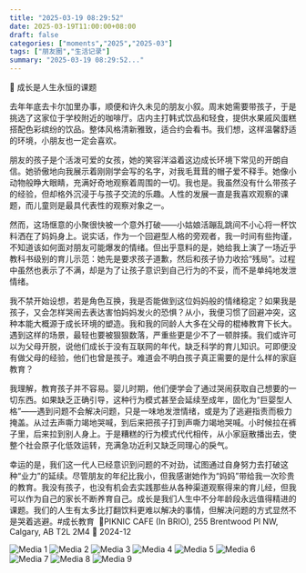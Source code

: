 ```yaml
---
title: "2025-03-19 08:29:52"
date: 2025-03-19T11:00:00+08:00
draft: false
categories: ["moments","2025","2025-03"]
tags: ["朋友圈","生活记录"]
summary: "2025-03-19 08:29:52..."
---
```


🍭 成长是人生永恒的课题

去年年底去卡尔加里办事，顺便和许久未见的朋友小叙。周末她需要带孩子，于是挑选了这家位于学校附近的咖啡厅。店内主打韩式饮品和轻食，提供水果戚风蛋糕搭配色彩缤纷的饮品。整体风格清新雅致，适合约会看书。我们想，这样温馨舒适的环境，小朋友也一定会喜欢。

朋友的孩子是个活泼可爱的女孩，她的笑容洋溢着这边成长环境下常见的开朗自信。她骄傲地向我展示着刚刚学会写的名字，对我毛茸茸的帽子爱不释手。她像小动物般睁大眼睛，充满好奇地观察着周围的一切。我也是。我虽然没有什么带孩子的经验，但却格外沉浸于与孩子交流的乐趣。人性的发展一直是我喜欢观察的课题，而儿童则是最具代表性的观察对象之一。

然而，这场惬意的小聚很快被一个意外打破——小姑娘活蹦乱跳间不小心将一杯饮料洒在了妈妈身上。说实话，作为一个回避型人格的旁观者，我一时间有些拘谨，不知道该如何面对朋友可能爆发的情绪。但出乎意料的是，她给我上演了一场近乎教科书级别的育儿示范：她先是要求孩子道歉，然后和孩子协力收拾“残局”。过程中虽然也表示了不满，却是为了让孩子意识到自己行为的不妥，而不是单纯地发泄情绪。

我不禁开始设想，若是角色互换，我是否能做到这位妈妈般的情绪稳定？如果我是孩子，又会怎样哭闹去表达害怕妈妈发火的恐惧？从小，我便习惯了回避冲突，这种本能大概源于成长环境的塑造。我和我的同龄人大多在父母的棍棒教育下长大。遇到这样的场景，最轻也要被狠狠数落，严重些更是少不了一顿胖揍。我们或许可以为父母开脱，说他们成长于没有互联网的年代，缺乏科学的育儿知识。可即便没有做父母的经验，他们也曾是孩子。难道会不明白孩子真正需要的是什么样的家庭教育？

我理解，教育孩子并不容易。婴儿时期，他们便学会了通过哭闹获取自己想要的一切东西。如果缺乏正确引导，这种行为模式甚至会延续至成年，固化为“巨婴型人格”——遇到问题不会解决问题，只是一味地发泄情绪，或是为了逃避指责而极力掩盖。从过去声嘶力竭地哭喊，到后来把孩子打到声嘶力竭地哭喊。小时候拉在裤子里，后来拉到别人身上。于是糟糕的行为模式代代相传，从小家庭散播出去，使整个社会原子化低效运转，充满急功近利又缺乏同理心的戾气。

幸运的是，我们这一代人已经意识到问题的不对劲，试图通过自身努力去打破这种“业力”的延续。尽管朋友的年纪比我小，但我感谢她作为“妈妈”带给我一次珍贵的教育。我没有孩子，也没有机会去实践那些从各种渠道观察得来的育儿经，但我可以作为自己的家长不断养育自己。成长是我们人生中不分年龄段永远值得精进的课题。我们的人生有太多比打翻饮料更难以解决的事情，但解决问题的方式显然不是哭着逃避。
​
​#成长教育
​
​📍PIKNIC CAFE (In BRIO), 255 Brentwood Pl NW, Calgary, AB T2L 2M4
📅 2024-12

![Media 1](/Moments/photos/2025-03-19/202503190829520.jpg)
![Media 2](/Moments/photos/2025-03-19/202503190829521.jpg)
![Media 3](/Moments/photos/2025-03-19/202503190829522.jpg)
![Media 4](/Moments/photos/2025-03-19/202503190829523.jpg)
![Media 5](/Moments/photos/2025-03-19/202503190829524.jpg)
![Media 6](/Moments/photos/2025-03-19/202503190829525.jpg)
![Media 7](/Moments/photos/2025-03-19/202503190829526.jpg)
![Media 8](/Moments/photos/2025-03-19/202503190829527.jpg)
![Media 9](/Moments/photos/2025-03-19/202503190829528.jpg)

